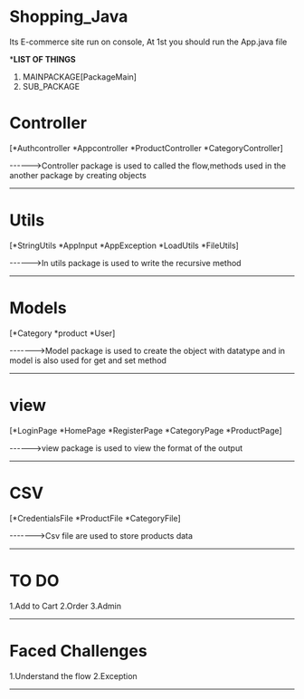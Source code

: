 # Shopping_Java
Its E-commerce site run on console,
At 1st you should run the App.java file 


***********LIST OF THINGS**********
1. MAINPACKAGE[PackageMain]
2. SUB_PACKAGE
 
# Controller
[*Authcontroller *Appcontroller *ProductController *CategoryController]

------>Controller package is used to called the flow,methods used in the another package by creating objects
__________________________________________________________________________________________

# Utils
[*StringUtils *AppInput *AppException *LoadUtils *FileUtils]

------>In utils package is used to write the recursive method
__________________________________________________________________________________________

# Models
[*Category *product *User]

------->Model package is used to create the object with datatype and in model is also used for get and set method
___________________________________________________________________________________________
# view
[*LoginPage *HomePage *RegisterPage *CategoryPage *ProductPage]

------>view package is used to view the format of the output
___________________________________________________________________________________________
# CSV
[*CredentialsFile *ProductFile *CategoryFile]

------->Csv file are used to store products data
___________________________________________________________________________________________


# TO DO
1.Add to Cart
2.Order
3.Admin 
__________________________________________________________________________________________
# Faced Challenges
1.Understand the flow
2.Exception
__________________________________________________________________________________________
